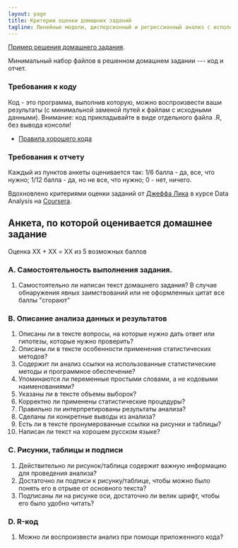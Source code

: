 ```yaml
---
layout: page
title: Критерии оценки домашних заданий
tagline: Линейные модели, дисперсионный и регрессионный анализ с использованием R
---
```


[Пример решения домашнего задания](example_task.zip).

Минимальный набор файлов в решенном домашнем задании --- код и отчет.

### Требования к коду

Код - это программа, выполнив которую, можно воспроизвести ваши результаты (с минимальной заменой путей к файлам с исходными данными). Внимание: код прикладывайте в виде отдельного файла .R, без вывода консоли!

- [Правила хорошего кода](pages/coding_practices.md)

### Требования к отчету

Каждый из пунктов анкеты оценивается так: 1/6 балла - да, все, что нужно; 1/12 балла - да, но не все, что нужно; 0 - нет, ничего.

Вдохновлено критериями оценки заданий от [Джеффа Лика](http://www.biostat.jhsph.edu/~jleek/research.html) в курсе Data Analysis на [Coursera](http:/coursera.org).

## Анкета, по которой оценивается домашнее задание

Оценка ХХ + ХХ = XX из 5 возможных баллов

### A. Самостоятельность выполнения задания.

1. Самостоятельно ли написан текст домашнего задания? В случае обнаружения явных заимствований или не оформленных цитат все баллы "сгорают"

### B. Описание анализа данных и результатов

1. Описаны ли в тексте вопросы, на которые нужно дать ответ или гипотезы, которые нужно проверить?
2. Описаны ли в тексте особенности применения статистических методов?
3. Содержит ли анализ ссылки на использованные статистические методы и программное обеспечение?
4. Упоминаются ли переменные простыми словами, а не кодовыми наименованиями?
5. Указаны ли в тексте объемы выборок?
6. Корректно ли применены статистические процедуры?
7. Правильно ли интерпретированы результаты анализа?
8. Сделаны ли конкретные выводы из анализа?
9. Есть ли в тексте пронумерованные ссылки на рисунки и таблицы?
10. Написан ли текст на хорошем русском языке?

### C. Рисунки, таблицы и подписи

1. Действительно ли рисунок/таблица содержит важную информацию для проведения анализа?
2. Достаточно ли подписи к рисунку/таблице, чтобы можно было понять его в отрыве от основного текста?
3. Подписаны ли на рисунке оси, достаточно ли велик шрифт, чтобы его было удобно читать?

### D. R-код

1. Можно ли воспроизвести анализ при помощи приложенного кода? 

